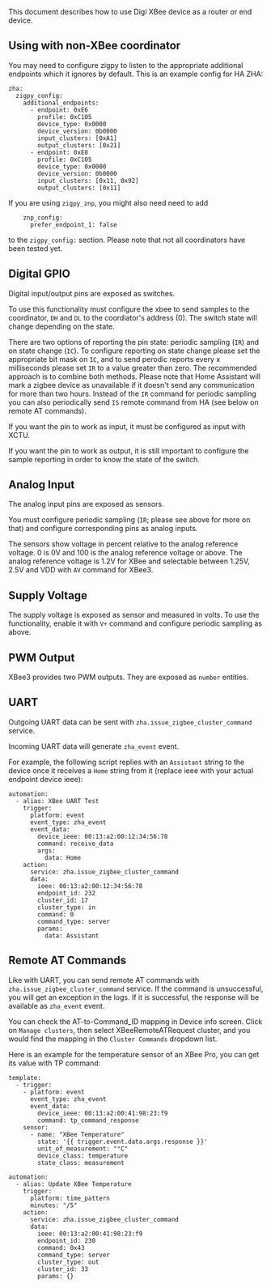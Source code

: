 This document describes how to use Digi XBee device as a router or end device.

## Using with non-XBee coordinator

You may need to configure zigpy to listen to the appropriate additional endpoints which it ignores by default. This is an example config for HA ZHA:

```
zha:
  zigpy_config:
    additional_endpoints:
      - endpoint: 0xE6
        profile: 0xC105
        device_type: 0x0000
        device_version: 0b0000
        input_clusters: [0xA1]
        output_clusters: [0x21]
      - endpoint: 0xE8
        profile: 0xC105
        device_type: 0x0000
        device_version: 0b0000
        input_clusters: [0x11, 0x92]
        output_clusters: [0x11]
```
If you are using `zigpy_znp`, you might also need need to add
```
    znp_config:
      prefer_endpoint_1: false
```
to the `zigpy_config:` section.
Please note that not all coordinators have been tested yet.

## Digital GPIO

Digital input/output pins are exposed as switches.

To use this functionality must configure the xbee to send samples to the coordinator, `DH` and `DL` to the coordiator's address (0).
The switch state will change depending on the state.

There are two options of reporting the pin state: periodic sampling (`IR`) and on state change (`IC`).
To configure reporting on state change please set the appropriate bit mask on `IC`, and to send perodic reports every x milliseconds please set `IR` to a value greater than zero.
The recommended approach is to combine both methods. Please note that Home Assistant will mark a zigbee device as unavailable if it doesn't send any communication for more than two hours.
Instead of the `IR` command for periodic sampling you can also periodically send `IS` remote command from HA (see below on remote AT commands).

If you want the pin to work as input, it must be configured as input with XCTU.

If you want the pin to work as output, it is still important to configure the sample reporting in order to know the state of the switch.

## Analog Input

The analog input pins are exposed as sensors.

You must configure periodic sampling (`IR`; please see above for more on that) and configure corresponding pins as analog inputs.

The sensors show voltage in percent relative to the analog reference voltage. 0 is 0V and 100 is the analog reference voltage or above.
The analog reference voltage is 1.2V for XBee and selectable between 1.25V, 2.5V and VDD with `AV` command for XBee3.

## Supply Voltage

The supply voltage is exposed as sensor and measured in volts.
To use the functionality, enable it with `V+` command and configure periodic sampling as above.

## PWM Output

XBee3 provides two PWM outputs. They are exposed as `number` entities.

## UART

Outgoing UART data can be sent with `zha.issue_zigbee_cluster_command` service.

Incoming UART data will generate `zha_event` event.

For example, the following script replies with an `Assistant` string to the device once it receives a `Home` string from it (replace ieee with your actual endpoint device ieee):
```
automation:
  - alias: XBee UART Test
    trigger:
      platform: event
      event_type: zha_event
      event_data:
        device_ieee: 00:13:a2:00:12:34:56:78
        command: receive_data
        args:
          data: Home
    action:
      service: zha.issue_zigbee_cluster_command
      data:
        ieee: 00:13:a2:00:12:34:56:78
        endpoint_id: 232
        cluster_id: 17
        cluster_type: in
        command: 0
        command_type: server
        params:
          data: Assistant
```

## Remote AT Commands

Like with UART, you can send remote AT commands with `zha.issue_zigbee_cluster_command` service.
If the command is unsuccessful, you will get an exception in the logs. If it is successful, the response will be available as `zha_event` event.

You can check the AT-to-Command_ID mapping in Device info screen. Click on `Manage clusters`, then select XBeeRemoteATRequest cluster, and you would find the mapping in the `Cluster Commands` dropdown list.

Here is an example for the temperature sensor of an XBee Pro, you can get its value with TP command:
```
template:
  - trigger:
    - platform: event
      event_type: zha_event
      event_data:
        device_ieee: 00:13:a2:00:41:98:23:f9
        command: tp_command_response
    sensor:
      - name: "XBee Temperature"
        state: '{{ trigger.event.data.args.response }}'
        unit_of_measurement: "°C"
        device_class: temperature
        state_class: measurement

automation:
  - alias: Update XBee Temperature
    trigger:
      platform: time_pattern
      minutes: "/5"
    action:
      service: zha.issue_zigbee_cluster_command
      data:
        ieee: 00:13:a2:00:41:98:23:f9
        endpoint_id: 230
        command: 0x43
        command_type: server
        cluster_type: out
        cluster_id: 33
        params: {}
```
